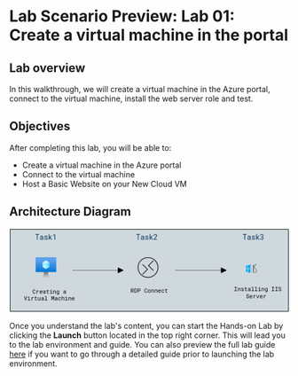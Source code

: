 # Lab Scenario Preview: Lab 01: Create a virtual machine in the portal

## Lab overview

In this walkthrough, we will create a virtual machine in the Azure portal, connect to the virtual machine, install the web server role and test.

## Objectives

After completing this lab, you will be able to:

- Create a virtual machine in the Azure portal
- Connect to the virtual machine
- Host a Basic Website on your New Cloud VM

## Architecture Diagram

![](../images/az900lab01.PNG) 

Once you understand the lab's content, you can start the Hands-on Lab by clicking the **Launch** button located in the top right corner. This will lead you to the lab environment and guide. You can also preview the full lab guide [here](https://experience.cloudlabs.ai/#/labguidepreview/a3d6c3a8-a5c5-43dc-9da6-b011cfb128ac) if you want to go through a detailed guide prior to launching the lab environment.
